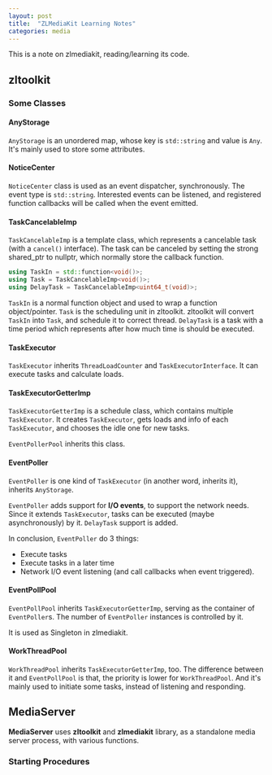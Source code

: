 ```yaml
---
layout: post
title:  "ZLMediaKit Learning Notes"
categories: media
---
```


This is a note on zlmediakit, reading/learning its code.

## zltoolkit

### Some Classes

#### AnyStorage
`AnyStorage` is an unordered map, whose key is `std::string` and value is `Any`. It's mainly used to store some attributes.

#### NoticeCenter
`NoticeCenter` class is used as an event dispatcher, synchronously. The event type is `std::string`. Interested events can be listened, and registered function callbacks will be called when the event emitted.

#### TaskCancelableImp
`TaskCancelableImp` is a template class, which represents a cancelable task (with a `cancel()` interface). The task can be canceled by setting the strong shared_ptr to nullptr, which normally store the callback function.
```c++
using TaskIn = std::function<void()>;
using Task = TaskCancelableImp<void()>;
using DelayTask = TaskCancelableImp<uint64_t(void)>;
```
`TaskIn` is a normal function object and used to wrap a function object/pointer. `Task` is the scheduling unit in zltoolkit. zltoolkit will convert `TaskIn` into `Task`, and schedule it to correct thread. `DelayTask` is a task with a time period which represents after how much time is should be executed.

#### TaskExecutor
`TaskExecutor` inherits `ThreadLoadCounter` and `TaskExecutorInterface`. It can execute tasks and calculate loads.

#### TaskExecutorGetterImp
`TaskExecutorGetterImp` is a schedule class, which contains multiple `TaskExecutor`. It creates `TaskExecutor`, gets loads and info of each `TaskExecutor`, and chooses the idle one for new tasks.

`EventPollerPool` inherits this class.

#### **EventPoller**
`EventPoller` is one kind of `TaskExecutor` (in another word, inherits it), inherits `AnyStorage`.

`EventPoller` adds support for **I/O events**, to support the network needs. Since it extends `TaskExecutor`, tasks can be executed (maybe asynchronously) by it. `DelayTask` support is added.

In conclusion, `EventPoller` do 3 things:
* Execute tasks
* Execute tasks in a later time
* Network I/O event listening (and call callbacks when event triggered).

#### EventPollPool
`EventPollPool` inherits `TaskExecutorGetterImp`, serving as the container of `EventPoller`s. The number of `EventPoller` instances is controlled by it.

It is used as Singleton in zlmediakit.

#### WorkThreadPool
`WorkThreadPool` inherits `TaskExecutorGetterImp`, too. The difference between it and `EventPollPool` is that, the priority is lower for `WorkThreadPool`. And it's mainly used to initiate some tasks, instead of listening and responding.

## MediaServer
**MediaServer** uses **zltoolkit** and **zlmediakit** library, as a standalone media server process, with various functions.

### Starting Procedures

